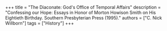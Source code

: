 +++
title = "The Diaconate: God's Office of Temporal Affairs"
description = "Confessing our Hope: Essays in Honor of Morton Howison Smith on His Eightieth Birthday. Southern Presbyterian Press (1995)."
authors = ["C. Nick Willborn"]
tags = ["History"]
+++
